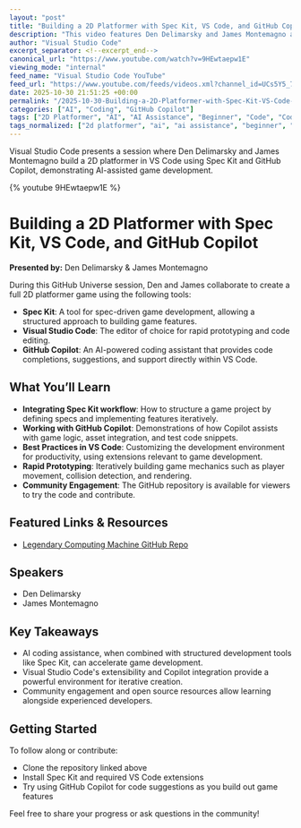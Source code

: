 ```yaml
---
layout: "post"
title: "Building a 2D Platformer with Spec Kit, VS Code, and GitHub Copilot"
description: "This video features Den Delimarsky and James Montemagno as they embark on creating a complete 2D platformer game using Spec Kit, Visual Studio Code, and GitHub Copilot during GitHub Universe. The session demonstrates how developers can rapidly prototype and build games with a spec-driven approach, leveraging GitHub Copilot for AI-powered coding assistance within VS Code. Viewers will learn about integrating Copilot into their workflow, practical game development tips, and utilizing modern developer tools efficiently. This content is especially relevant for those keen on game development, developer tooling, and the use of AI in coding."
author: "Visual Studio Code"
excerpt_separator: <!--excerpt_end-->
canonical_url: "https://www.youtube.com/watch?v=9HEwtaepw1E"
viewing_mode: "internal"
feed_name: "Visual Studio Code YouTube"
feed_url: "https://www.youtube.com/feeds/videos.xml?channel_id=UCs5Y5_7XK8HLDX0SLNwkd3w"
date: 2025-10-30 21:51:25 +00:00
permalink: "/2025-10-30-Building-a-2D-Platformer-with-Spec-Kit-VS-Code-and-GitHub-Copilot.html"
categories: ["AI", "Coding", "GitHub Copilot"]
tags: ["2D Platformer", "AI", "AI Assistance", "Beginner", "Code", "Coding", "Coding Demo", "Demo", "Den Delimarsky", "Developer", "Developer Community", "Developer Tools", "Game Development", "Gamedev", "GitHub", "GitHub Copilot", "GitHub Universe", "Githubuniverse", "James Montemagno", "Microsoft", "Spec Driven Development", "Spec Kit", "Speckit", "Videos", "VS Code", "VS Code Extensions"]
tags_normalized: ["2d platformer", "ai", "ai assistance", "beginner", "code", "coding", "coding demo", "demo", "den delimarsky", "developer", "developer community", "developer tools", "game development", "gamedev", "github", "github copilot", "github universe", "githubuniverse", "james montemagno", "microsoft", "spec driven development", "spec kit", "speckit", "videos", "vs code", "vs code extensions"]
---
```


Visual Studio Code presents a session where Den Delimarsky and James Montemagno build a 2D platformer in VS Code using Spec Kit and GitHub Copilot, demonstrating AI-assisted game development.<!--excerpt_end-->

{% youtube 9HEwtaepw1E %}

# Building a 2D Platformer with Spec Kit, VS Code, and GitHub Copilot

**Presented by:** Den Delimarsky & James Montemagno

During this GitHub Universe session, Den and James collaborate to create a full 2D platformer game using the following tools:

- **Spec Kit**: A tool for spec-driven game development, allowing a structured approach to building game features.
- **Visual Studio Code**: The editor of choice for rapid prototyping and code editing.
- **GitHub Copilot**: An AI-powered coding assistant that provides code completions, suggestions, and support directly within VS Code.

## What You’ll Learn

- **Integrating Spec Kit workflow**: How to structure a game project by defining specs and implementing features iteratively.
- **Working with GitHub Copilot**: Demonstrations of how Copilot assists with game logic, asset integration, and test code snippets.
- **Best Practices in VS Code**: Customizing the development environment for productivity, using extensions relevant to game development.
- **Rapid Prototyping**: Iteratively building game mechanics such as player movement, collision detection, and rendering.
- **Community Engagement**: The GitHub repository is available for viewers to try the code and contribute.

## Featured Links & Resources

- [Legendary Computing Machine GitHub Repo](https://github.com/localden/legendary-computing-machine)

## Speakers

- Den Delimarsky
- James Montemagno

## Key Takeaways

- AI coding assistance, when combined with structured development tools like Spec Kit, can accelerate game development.
- Visual Studio Code's extensibility and Copilot integration provide a powerful environment for iterative creation.
- Community engagement and open source resources allow learning alongside experienced developers.

## Getting Started

To follow along or contribute:

- Clone the repository linked above
- Install Spec Kit and required VS Code extensions
- Try using GitHub Copilot for code suggestions as you build out game features

Feel free to share your progress or ask questions in the community!
